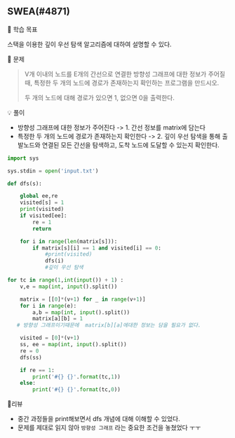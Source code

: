 ## SWEA(#4871)

📗 학습 목표

스택을 이용한 깊이 우선 탐색 알고리즘에 대하여 설명할 수 있다.



📝 문제

>V개 이내의 노드를 E개의 간선으로 연결한 방향성 그래프에 대한 정보가 주어질 때, 특정한 두 개의 노드에 경로가 존재하는지 확인하는 프로그램을 만드시오. 
>
>두 개의 노드에 대해 경로가 있으면 1, 없으면 0을 출력한다.



💡 풀이

* 방향성 그래프에 대한 정보가 주어진다 -> 1. 간선 정보를 matrix에 담는다
* 특정한 두 개의 노드에 경로가 존재하는지 확인한다 -> 2. 깊이 우선 탐색을 통해 출발노드와 연결된 모든 간선을 탐색하고, 도착 노드에 도달할 수 있는지 확인한다. 

```python
import sys

sys.stdin = open('input.txt')

def dfs(s):

    global ee,re
    visited[s] = 1
    print(visited)
    if visited[ee]:
        re = 1
        return

    for i in range(len(matrix[s])):
        if matrix[s][i] == 1 and visited[i] == 0:
            #print(visited)
            dfs(i)
            #깊이 우선 탐색

for tc in range(1,int(input()) + 1) :
    v,e = map(int, input().split())

    matrix = [[0]*(v+1) for _ in range(v+1)]
    for i in range(e):
        a,b = map(int, input().split())
        matrix[a][b] = 1
   # 방향성 그래프이기때문에  matrix[b][a]에대한 정보는 담을 필요가 없다. 

    visited = [0]*(v+1)
    ss, ee = map(int, input().split())
    re = 0
    dfs(ss)

    if re == 1:
        print('#{} {}'.format(tc,1))
    else:
        print('#{} {}'.format(tc,0))

```



📌리뷰

* 중간 과정들을 print해보면서 dfs 개념에 대해 이해할 수 있었다.
* 문제를 제대로 읽지 않아 `방향성 그래프` 라는 중요한 조건을 놓쳤었다 ㅜㅜ






